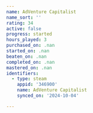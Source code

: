```yaml
---
name: AdVenture Capitalist
name_sort: ''
rating: 34
active: false
progress: started
hours_played: 3
purchased_on: .nan
started_on: .nan
beaten_on: .nan
completed_on: .nan
mastered_on: .nan
identifiers:
  - type: steam
    appid: '346900'
    name: AdVenture Capitalist
    synced_on: '2024-10-04'

---
```

